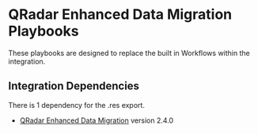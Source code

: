 # QRadar Enhanced Data Migration Playbooks
These playbooks are designed to replace the built in Workflows within the integration.

## Integration Dependencies
There is 1 dependency for the .res export.

- [QRadar Enhanced Data Migration](https://exchange.xforce.ibmcloud.com/hub/extension/e83034dc0987f0c9a0f23edfae6cfe0a) version 2.4.0
